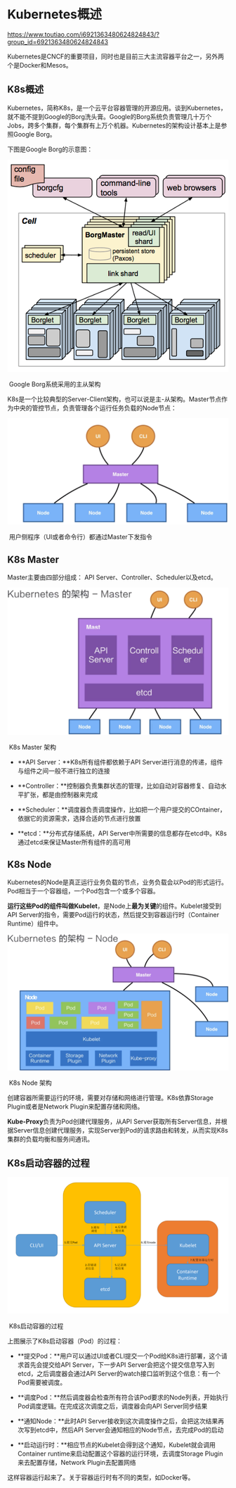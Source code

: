 # Kubernetes概述

https://www.toutiao.com/i6921363480624824843/?group_id=6921363480624824843



Kubernetes是CNCF的重要项目，同时也是目前三大主流容器平台之一，另外两个是Docker和Mesos。

## K8s概述

Kubernetes，简称K8s，是一个云平台容器管理的开源应用。谈到Kubernetes，就不能不提到Google的Borg洗头膏。Google的Borg系统负责管理几十万个Jobs，跨多个集群，每个集群有上万个机器。Kubernetes的架构设计基本上是参照Google Borg。

下图是Google Borg的示意图：

![](./images/K8sIntroduce/Google_Borg.png)

​                                                                               Google Borg系统采用的主从架构

K8s是一个比较典型的Server-Client架构，也可以说是主-从架构。Master节点作为中央的管控节点，负责管理各个运行任务负载的Node节点：

![](./images/K8sIntroduce/K8s-Master-Slave.png)

​                                               用户侧程序（UI或者命令行）都通过Master下发指令

## K8s Master

Master主要由四部分组成： API Server、Controller、Scheduler以及etcd。

![](./images/K8sIntroduce/K8s-Master-Archetect.png)

​                                                                                              K8s Master 架构

* **API Server：**K8s所有组件都依赖于API Server进行消息的传递，组件与组件之间一般不进行独立的连接

* **Controller：**控制器负责集群状态的管理，比如自动对容器修复、自动水平扩张，都是由控制器来完成

* **Scheduler：**调度器负责调度操作，比如把一个用户提交的COntainer，依据它的资源需求，选择合适的节点进行放置

* **etcd：**分布式存储系统，API Server中所需要的信息都存在etcd中。K8s通过etcd来保证Master所有组件的高可用

## K8s Node

Kubernetes的Node是真正运行业务负载的节点，业务负载会以Pod的形式运行。Pod相当于一个容器组，一个Pod包含一个或多个容器。

**运行这些Pod的组件叫做Kubelet**，是Node上**最为关键**的组件。Kubelet接受到API Server的指令，需要Pod运行的状态，然后提交到容器运行时（Container Runtime）组件中。

![](./images/K8sIntroduce/K8s-Node-Archetect.png)

​                                                                                              K8s Node 架构

创建容器所需要运行的环境，需要对存储和网络进行管理。K8s依靠Storage Plugin或者是Network Plugin来配置存储和网络。

**Kube-Proxy**负责为Pod创建代理服务，从API Server获取所有Server信息，并根据Server信息创建代理服务，实现Server到Pod的请求路由和转发，从而实现K8s集群的负载均衡和服务间通讯。

## K8s启动容器的过程

![](./images/K8sIntroduce/K8s-Starting.png)

​                                                                                             K8s启动容器的过程

上图展示了K8s启动容器（Pod）的过程：

* **提交Pod：**用户可以通过UI或者CLI提交一个Pod给K8s进行部署，这个请求首先会提交给API Server，下一步API Server会把这个提交信息写入到etcd，之后调度器会通过API Server的watch接口监听到这个信息：有一个Pod需要被调度。

* **调度Pod：**然后调度器会检查所有符合该Pod要求的Node列表，开始执行Pod调度逻辑。在完成这次调度之后，调度器会向API Server同步结果

* **通知Node：**此时API Server接收到这次调度操作之后，会把这次结果再次写到etcd中，然后API Server会通知相应的Node节点，去完成Pod的启动

* **启动运行时：**相应节点的Kubelet会得到这个通知，Kubelet就会调用Container runtime来启动配置这个容器的运行环境，去调度Storage Plugin来去配置存储，Network Plugin去配置网络

这样容器运行起来了。关于容器运行时有不同的类型，如Docker等。